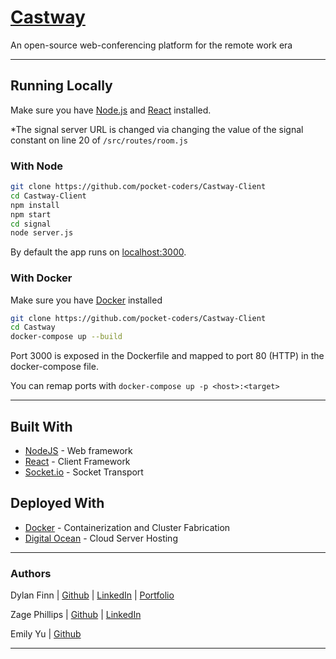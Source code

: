 # [Castway](https://Castway.app)

An open-source web-conferencing platform for the remote work era

-----

## Running Locally
Make sure you have [Node.js](http://nodejs.org/) and [React](https://reactjs.org) installed.  

*The signal server URL is changed via
changing the value of the signal constant on line 20 of
`/src/routes/room.js`

### With Node
```sh
git clone https://github.com/pocket-coders/Castway-Client
cd Castway-Client
npm install
npm start
cd signal
node server.js
```
By default the app runs on [localhost:3000](http://localhost:3000/).

###  With Docker
Make sure you have [Docker](https://www.docker.com/) installed

```sh
git clone https://github.com/pocket-coders/Castway-Client
cd Castway
docker-compose up --build
```
Port 3000 is exposed in the Dockerfile and mapped to port 80 (HTTP) in the docker-compose file.  

You can remap ports with `docker-compose up -p <host>:<target>`

---

## Built With
* [NodeJS](https://nodejs.org/en/) - Web framework
* [React](https://reactsjs.org/) - Client Framework
* [Socket.io](https://socket.io/) - Socket Transport

## Deployed With
* [Docker](https://www.docker.com/) - Containerization and Cluster Fabrication
* [Digital Ocean](https://www.digitalocean.com/) - Cloud Server Hosting

---

### Authors
Dylan Finn | [Github](https://github.com/dy-fi/) | [LinkedIn](https://www.linkedin.com/in/dylan-finn-a36b9614b/) | [Portfolio](https://www.makeschool.com/portfolio/Dylan-Finn)

Zage Phillips | [Github](https://github.com/zphillips/) | [LinkedIn](https://www.linkedin.com/in/zage-strassberg-phillips-89299b186/)

Emily Yu | [Github](https://github.com/emilybelleyu/)

---
